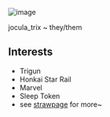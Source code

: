 ![image](https://github.com/user-attachments/assets/3c8283c0-15dc-44a8-a102-5eee25ddb535)

jocula_trix ~ they/them

## Interests
* Trigun
* Honkai Star Rail
* Marvel
* Sleep Token
* see [strawpage](https://lunaticpt.straw.page) for more~
